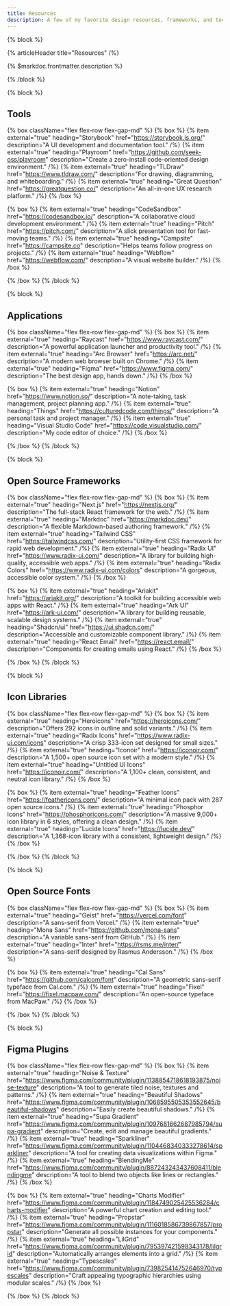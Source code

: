 ```yaml
---
title: Resources
description: A few of my favorite design resources, frameworks, and tools I'm currently into.
---
```


{% block %}

{% articleHeader title="Resources" /%}

{% $markdoc.frontmatter.description %}

{% /block %}

{% block %}

## Tools

{% box className="flex flex-row flex-gap-md" %}
  {% box %}
    {% item
      external="true"
      heading="Storybook"
      href="https://storybook.js.org/"
      description="A UI development and documentation tool."
    /%}
    {% item
      external="true"
      heading="Playroom"
      href="https://github.com/seek-oss/playroom" 
      description="Create a zero-install code-oriented design environment."
    /%}
    {% item
      external="true"
      heading="TLDraw"
      href="https://www.tldraw.com/"
      description="For drawing, diagramming, and whiteboarding."
    /%}
    {% item
      external="true"
      heading="Great Question"
      href="https://greatquestion.co/"
      description="An all-in-one UX research platform."
    /%}
  {% /box %}

  {% box %}
    {% item
      external="true"
      heading="CodeSandbox"
      href="https://codesandbox.io/"
      description="A collaborative cloud development environment."
    /%}
    {% item
      external="true"
      heading="Pitch"
      href="https://pitch.com/"
      description="A slick presentation tool for fast-moving teams."
    /%}
    {% item
      external="true"
      heading="Campsite"
      href="https://campsite.co"
      description="Helps teams follow progress on projects."
    /%}
    {% item
      external="true"
      heading="Webflow"
      href="https://webflow.com/"
      description="A visual website builder."
    /%}
  {% /box %}

{% /box %}
{% /block %}

{% block %}

## Applications

{% box className="flex flex-row flex-gap-md" %}
  {% box %}
    {% item
      external="true"
      heading="Raycast"
      href="https://www.raycast.com/"
      description="A powerful application launcher and productivity tool."
    /%}
    {% item
      external="true"
      heading="Arc Browser"
      href="https://arc.net/" 
      description="A modern web browser built on Chrome."
    /%}
    {% item
      external="true"
      heading="Figma"
      href="https://www.figma.com/"
      description="The best design app, hands down."
    /%}
  {% /box %}

  {% box %}
    {% item
      external="true"
      heading="Notion"
      href="https://www.notion.so/"
      description="A note-taking, task management, project planning app."
    /%}
    {% item
      external="true"
      heading="Things"
      href="https://culturedcode.com/things/"
      description="A personal task and project manager."
    /%}
    {% item
      external="true"
      heading="Visual Studio Code"
      href="https://code.visualstudio.com/"
      description="My code editor of choice."
    /%}
  {% /box %}

{% /box %}
{% /block %}

{% block %}

## Open Source Frameworks

{% box className="flex flex-row flex-gap-md" %}
  {% box %}
    {% item
      external="true"
      heading="Next.js"
      href="https://nextjs.org/"
      description="The full-stack React framework for the web."
    /%}
    {% item
      external="true"
      heading="Markdoc"
      href="https://markdoc.dev/" 
      description="A flexible Markdown-based authoring framework."
    /%}
    {% item
      external="true"
      heading="Tailwind CSS"
      href="https://tailwindcss.com/"
      description="Utility-first CSS framework for rapid web development."
    /%}
    {% item
      external="true"
      heading="Radix UI"
      href="https://www.radix-ui.com/"
      description="A library for building high-quality, accessible web apps."
    /%}
    {% item
      external="true"
      heading="Radix Colors"
      href="https://www.radix-ui.com/colors"
      description="A gorgeous, accessible color system."
    /%}
  {% /box %}

  {% box %}
    {% item
      external="true"
      heading="Ariakit"
      href="https://ariakit.org/"
      description="A toolkit for building accessible web apps with React."
    /%}
    {% item
      external="true"
      heading="Ark UI"
      href="https://ark-ui.com/"
      description="A library for building reusable, scalable design systems."
    /%}
    {% item
      external="true"
      heading="Shadcn/ui"
      href="https://ui.shadcn.com/"
      description="Accessible and customizable component library."
    /%}
    {% item
      external="true"
      heading="React Email"
      href="https://react.email/"
      description="Components for creating emails using React."
    /%}
  {% /box %}

{% /box %}
{% /block %}

{% block %}

## Icon Libraries

{% box className="flex flex-row flex-gap-md" %}
  {% box %}
    {% item
      external="true"
      heading="Heroicons"
      href="https://heroicons.com/" 
      description="Offers 292 icons in outline and solid variants."
    /%}
    {% item
      external="true"
      heading="Radix Icons"
      href="https://www.radix-ui.com/icons" 
      description="A crisp 333-icon set designed for small sizes."
    /%}
    {% item
      external="true"
      heading="Iconoir"
      href="https://iconoir.com/"
      description="A 1,500+ open source icon set with a modern style."
    /%}
    {% item
      external="true"
      heading="Untitled UI Icons"
      href="https://iconoir.com/"
      description="A 1,100+ clean, consistent, and neutral icon library."
    /%}
  {% /box %}

  {% box %}
    {% item
      external="true"
      heading="Feather Icons"
      href="https://feathericons.com/"
      description="A minimal icon pack with 287 open source icons."
    /%}
    {% item
      external="true"
      heading="Phosphor Icons"
      href="https://phosphoricons.com/"
      description="A massive 9,000+ icon library in 6 styles, offering a clean design."
    /%}
    {% item
      external="true"
      heading="Lucide Icons"
      href="https://lucide.dev/"
      description="A 1,368-icon library with a consistent, lightweight design."
    /%}
  {% /box %}

{% /box %}
{% /block %}

{% block %}

## Open Source Fonts

{% box className="flex flex-row flex-gap-md" %}
  {% box %}
    {% item
      external="true"
      heading="Geist"
      href="https://vercel.com/font"
      description="A sans-serif from Vercel."
    /%}
    {% item
      external="true"
      heading="Mona Sans"
      href="https://github.com/mona-sans"
      description="A variable sans-serif from GitHub."
    /%}
    {% item
      external="true"
      heading="Inter"
      href="https://rsms.me/inter/"
      description="A sans-serif designed by Rasmus Andersson."
    /%}
  {% /box %}

  {% box %}
    {% item
      external="true"
      heading="Cal Sans"
      href="https://github.com/calcom/font"
      description="A geometric sans-serif typeface from Cal.com."
    /%}
    {% item
      external="true"
      heading="Fixel"
      href="https://fixel.macpaw.com/"
      description="An open-source typeface from MacPaw."
    /%}
  {% /box %}

{% /box %}
{% /block %}

{% block %}

## Figma Plugins

{% box className="flex flex-row flex-gap-md" %}
  {% box %}
    {% item
      external="true"
      heading="Noise & Texture"
      href="https://www.figma.com/community/plugin/1138854718618193875/noise-texture"
      description="A tool to generate tiled noise, textures and patterns."
    /%}
    {% item
      external="true"
      heading="Beautiful Shadows"
      href="https://www.figma.com/community/plugin/1068595505353552645/beautiful-shadows" 
      description="Easily create beautiful shadows."
    /%}
    {% item
      external="true"
      heading="Supa Gradient"
      href="https://www.figma.com/community/plugin/1097681662687985794/supa-gradient"
      description="Create, edit and manage beautiful gradients."
    /%}
    {% item
      external="true"
      heading="Sparkliner"
      href="https://www.figma.com/community/plugin/1104468340333278614/sparkliner"
      description="A tool for creating data visualizations within Figma."
    /%}
    {% item
      external="true"
      heading="BlendingMe"
      href="https://www.figma.com/community/plugin/887243243437608411/blendingme"
      description="A tool to blend two objects like lines or rectangles."
    /%}
  {% /box %}

  {% box %}
    {% item
      external="true"
      heading="Charts Modifier"
      href="https://www.figma.com/community/plugin/1184749025425536284/charts-modifier"
      description="A powerful chart creation and editing tool."
    /%}
    {% item
      external="true"
      heading="Propstar"
      href="https://www.figma.com/community/plugin/1116018586739867857/propstar"
      description="Generate all possible instances for your components."
    /%}
    {% item
      external="true"
      heading="LilGrid"
      href="https://www.figma.com/community/plugin/795397421598343178/lilgrid"
      description="Automatically arranges elements into a grid."
    /%}
    {% item
      external="true"
      heading="Typescales"
      href="https://www.figma.com/community/plugin/739825414752646970/typescales"
      description="Craft appealing typographic hierarchies using modular scales."
    /%}
  {% /box %}

{% /box %}
{% /block %}





